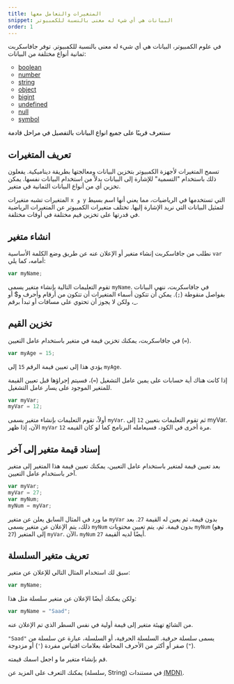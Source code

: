 ```yaml
---
title: المتغيرات والتعامل معها
snippet: البيانات هي أي شيء له معنى بالنسبة للكمبيوتر
order: 1
---
```


في علوم الكمبيوتر، البيانات هي أي شيء له معنى بالنسبة للكمبيوتر. توفر جافاسكربت
ثمانية أنواع مختلفة من البيانات:

<!-- Markdown don't support ltr! -->
<ul style="
    direction: ltr;
    list-style-type: circle;
">
<li><a href="https://developer.mozilla.org/en-US/docs/Web/JavaScript/Reference/Global_Objects/boolean" rel="noopener noreferrer">boolean</a></li>
<li><a href="https://developer.mozilla.org/en-US/docs/Web/JavaScript/Reference/Global_Objects/number" rel="noopener noreferrer">number</a></li>
<li><a href="https://developer.mozilla.org/en-US/docs/Web/JavaScript/Reference/Global_Objects/string" rel="noopener noreferrer">string</a></li>
<li><a href="https://developer.mozilla.org/en-US/docs/Web/JavaScript/Reference/Global_Objects/object" rel="noopener noreferrer">object</a></li>
<li><a href="https://developer.mozilla.org/en-US/docs/Web/JavaScript/Reference/Global_Objects/bigInt" rel="noopener noreferrer">bigint</a></li>
<li><a href="https://developer.mozilla.org/en-US/docs/Web/JavaScript/Reference/Global_Objects/undefined" rel="noopener noreferrer">undefined</a></li>
<li><a href="https://developer.mozilla.org/en-US/docs/Web/JavaScript/Reference/Global_Objects/null" rel="noopener noreferrer">null</a></li>
<li><a href="https://developer.mozilla.org/en-US/docs/Web/JavaScript/Reference/Global_Objects/symbol" rel="noopener noreferrer">symbol</a></li>
</ul>

<mark>

سنتعرف قريبًا على جميع انواع البيانات بالتفصيل في مراحل قادمة

</mark>

## تعريف المتغيرات

تسمح المتغيرات لأجهزة الكمبيوتر بتخزين البيانات ومعالجتها بطريقة ديناميكية.
يفعلون ذلك باستخدام "التسمية" للإشارة إلى البيانات بدلاً من استخدام البيانات
نفسها. يمكن تخزين أي من أنواع البيانات الثمانية في متغير.

المتغيرات تشبه متغيرات `x و y` التي تستخدمها في الرياضيات، مما يعني أنها اسم
بسيط لتمثيل البيانات التي نريد الإشارة إليها. تختلف متغيرات الكمبيوتر عن
المتغيرات الرياضية في قدرتها على تخزين قيم مختلفة في أوقات مختلفة.

## انشاء متغير

نطلب من جافاسكربت إنشاء متغير أو الإعلان عنه عن طريق وضع الكلمة الأساسية `var`
أمامه، كما يلي:

```js
var myName;
```

تقوم التعليمات التالية بإنشاء متغير يسمى `myName`. في جافاسكربت، ننهي البيانات
بفواصل منقوطة (`;`). يمكن أن تتكون أسماء المتغيرات أن تتكون من أرقام وأحرف و$ أو
_، ولكن لا يجوز أن تحتوي على مسافات أو تبدأ برقم.

## تخزين القيم

في جافاسكربت، يمكنك تخزين قيمة في متغير باستخدام عامل التعيين (`=`).

```js
var myAge = 15;
```

يؤدي هذا إلى تعيين قيمة الرقم `15` إلى `myAge`.

إذا كانت هناك أية حسابات على يمين عامل التشغيل (`=`)، فسيتم إجراؤها قبل تعيين
القيمة للمتغير الموجود على يسار عامل التشغيل.

```js
var myVar;
myVar = 12;
```

أولاً، تقوم التعليمات بإنشاء متغير يسمى `myVar`. ثم تقوم التعليمات بتعيين `12` إلى
myVar. الآن، إذا ظهر `myVar` مرة أخرى في الكود، فسيعامله البرنامج كما لو كان
القيمه `12`.

## إسناد قيمة متغير إلى آخر

بعد تعيين قيمة لمتغير باستخدام عامل التعيين، يمكنك تعيين قيمة هذا المتغير إلى
متغير آخر باستخدام عامل التعيين.

```js
var myVar;
myVar = 27;
var myNum;
myNum = myVar;
```

ما ورد في المثال السابق يعلن عن متغير `myVar` بدون قيمة، ثم يعين له القيمة `27`.
بعد ذلك، يتم الإعلان عن متغير يسمى `myNum` بدون قيمة. ثم، يتم تعيين محتويات
`myNum` (وهو `27`) إلى المتغير `myVar`. الآن، `myNum` أيضًا لديه القيمة `27`.

## تعريف متغير السلسلة

سبق لك استخدام المثال التالي للإعلان عن متغير:

```js
var myName;
```

ولكن يمكنك أيضًا الإعلان عن متغير سلسلة مثل هذا:

```js
var myName = "Saad";
```

من الشائع تهيئة متغير إلى قيمة أولية في نفس السطر الذي تم الإعلان عنه.

`"Saad"` يسمى سلسلة حرفية. السلسلة الحرفية، أو السلسلة، عبارة عن سلسلة من صفر
أو أكثر من الأحرف المحاطة بعلامات اقتباس مفردة (`'`) أو مزدوجة (`"`).

<div class="quiz">
قم بإنشاء متغير ما و اجعل اسمك قيمته.
</div>

يمكنك التعرف على المزيد عن (سلسلة, String) في مستندات
[(MDN)](https://developer.mozilla.org/en-US/docs/Web/JavaScript/Reference/Global_Objects/string).
